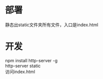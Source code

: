 # 部署
静态出static文件夹所有文件，入口是index.html

# 开发
npm install http-server -g  
http-server static  
访问index.html